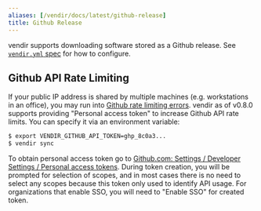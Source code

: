 ```yaml
---
aliases: [/vendir/docs/latest/github-release]
title: Github Release
---
```


vendir supports downloading software stored as a Github release. See [`vendir.yml` spec](vendir-spec.md) for how to configure.

## Github API Rate Limiting

If your public IP address is shared by multiple machines (e.g. workstations in an office), you may run into [Github rate limiting errors](https://docs.github.com/en/free-pro-team@latest/rest/overview/resources-in-the-rest-api#rate-limiting). vendir as of v0.8.0 supports providing "Personal access token" to increase Github API rate limits. You can specify it via an environment variable:

```bash
$ export VENDIR_GITHUB_API_TOKEN=ghp_8c0a3...
$ vendir sync
```

To obtain personal access token go to [Github.com: Settings / Developer Settings / Personal access tokens](https://github.com/settings/tokens). During token creation, you will be prompted for selection of scopes, and in most cases there is no need to select any scopes because this token only used to identify API usage. For organizations that enable SSO, you will need to "Enable SSO" for created token.
